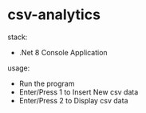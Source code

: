 # csv-analytics
stack:
- .Net 8 Console Application

usage:
- Run the program
- Enter/Press 1 to Insert New csv data
- Enter/Press 2 to Display csv data